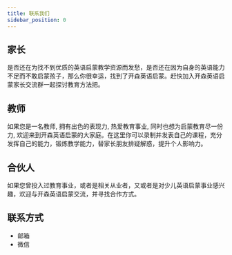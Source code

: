 ```yaml
---
title: 联系我们
sidebar_position: 0
---
```



## 家长
是否还在为找不到优质的英语启蒙教学资源而发愁，是否还在因为自身的英语能力不足而不敢启蒙孩子，那么你很幸运，找到了开森英语启蒙。赶快加入开森英语启蒙家长交流群一起探讨教育方法把。

## 教师
如果您是一名教师, 拥有出色的表现力, 热爱教育事业, 同时也想为启蒙教育尽一份力, 欢迎来到开森英语启蒙的大家庭。在这里你可以录制并发表自己的课程，充分发挥自己的能力，锻炼教学能力，替家长朋友排疑解惑，提升个人影响力。


## 合伙人
如果您曾投入过教育事业，或者是相关从业者，又或者是对少儿英语启蒙事业感兴趣，欢迎与开森英语启蒙交流，并寻找合作方式。


## 联系方式

* 邮箱
* 微信

